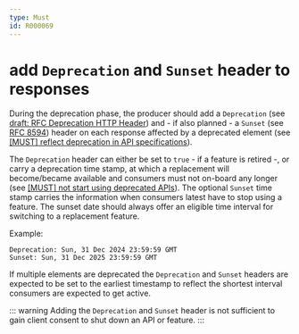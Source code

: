 ```yaml
---
type: Must
id: R000069
---
```


# add `Deprecation` and `Sunset` header to responses

During the deprecation phase, the producer should add a `Deprecation` (see [draft: RFC Deprecation HTTP Header](https://tools.ietf.org/html/draft-dalal-deprecation-header)) and - if also planned - a `Sunset` (see [RFC 8594](https://tools.ietf.org/html/rfc8594#section-3)) header on each response affected by a deprecated element (see [[MUST] reflect deprecation in API specifications](./guidelines/060_versioning/2030_must-reflect-deprecation-in-api-specifications.md)).

The `Deprecation` header can either be set to `true` - if a feature is retired -, or carry a deprecation time stamp, at which a replacement will become/became available and consumers must not on-board any longer (see [[MUST] not start using deprecated APIs](./guidelines/060_versioning/2070_must-not-start-using-deprecated-apis.md)). The optional `Sunset` time stamp carries the information when consumers latest have to stop using a feature. The sunset date should always offer an eligible time interval for switching to a replacement feature.

Example:

```http
Deprecation: Sun, 31 Dec 2024 23:59:59 GMT
Sunset: Sun, 31 Dec 2025 23:59:59 GMT
```

If multiple elements are deprecated the `Deprecation` and `Sunset` headers are expected to be set to the earliest timestamp to reflect the shortest interval consumers are expected to get active.

::: warning
Adding the `Deprecation` and `Sunset` header is not sufficient to gain client consent to shut down an API or feature.
:::
